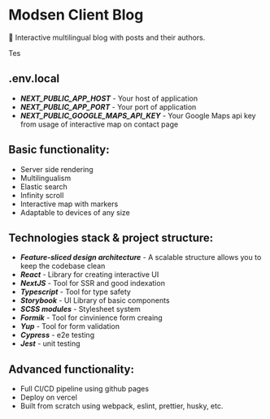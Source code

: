 # Modsen Client Blog

🎉 Interactive multilingual blog with posts and their authors.

Tes

## .env.local

- **_NEXT_PUBLIC_APP_HOST_** - Your host of application
- **_NEXT_PUBLIC_APP_PORT_** - Your port of application
- **_NEXT_PUBLIC_GOOGLE_MAPS_API_KEY_** - Your Google Maps api key from usage of interactive map on contact page

## Basic functionality:

- Server side rendering
- Multilingualism
- Elastic search
- Infinity scroll
- Interactive map with markers
- Adaptable to devices of any size

## Technologies stack & project structure:

- **_Feature-sliced design architecture_** - A scalable structure allows you to keep the codebase clean
- **_React_** - Library for creating interactive UI
- **_NextJS_** - Tool for SSR and good indexation
- **_Typescript_** - Tool for type safety
- **_Storybook_** - UI Library of basic components
- **_SCSS modules_** - Stylesheet system
- **_Formik_** - Tool for cinvinience form creaing
- **_Yup_** - Tool for form validation
- **_Cypress_** - e2e testing
- **_Jest_** - unit testing

## Advanced functionality:

- Full CI/CD pipeline using github pages
- Deploy on vercel
- Built from scratch using webpack, eslint, prettier, husky, etc.

